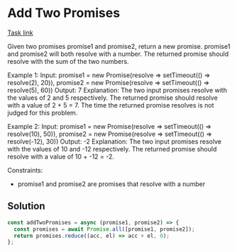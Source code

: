 # Add Two Promises

[Task link](https://leetcode.com/problems/add-two-promises/description/)

Given two promises promise1 and promise2, return a new promise. promise1 and promise2 will both resolve with a number. The returned promise should resolve with the sum of the two numbers.

Example 1:
Input:
promise1 = new Promise(resolve => setTimeout(() => resolve(2), 20)),
promise2 = new Promise(resolve => setTimeout(() => resolve(5), 60))
Output: 7
Explanation: The two input promises resolve with the values of 2 and 5 respectively. The returned promise should resolve with a value of 2 + 5 = 7. The time the returned promise resolves is not judged for this problem.

Example 2:
Input:
promise1 = new Promise(resolve => setTimeout(() => resolve(10), 50)),
promise2 = new Promise(resolve => setTimeout(() => resolve(-12), 30))
Output: -2
Explanation: The two input promises resolve with the values of 10 and -12 respectively. The returned promise should resolve with a value of 10 + -12 = -2.

Constraints:

- promise1 and promise2 are promises that resolve with a number

## Solution

```javascript
const addTwoPromises = async (promise1, promise2) => {
  const promises = await Promise.all([promise1, promise2]);
  return promises.reduce((acc, el) => acc + el, 0);
};
```
